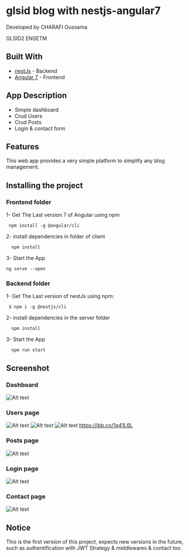 # glsid blog with nestjs-angular7

Developed by CHARAFI Oussama 

GLSID2
ENSETM

## Built With

* [nestJs](https://nestjs.com/) - Backend
* [Angular 7](https://angular.io/) - Frontend

## App Description
* Simple dashboard
* Crud Users
* Crud Posts
* Login & contact form


## Features
This web app provides a very simple platform to simplify any blog management.


## Installing the project

### Frontend folder

 1- Get The Last version 7 of Angular using npm
```
 npm install -g @angular/cli
```

  2- install dependencies in folder of client

```
  npm install
```
  3- Start the App 
  ```
  ng serve --open
```
 ### Backend folder
  1- Get The Last version of nestJs using npm:
```
 $ npm i -g @nestjs/cli
```

  2- install dependencies in the server folder

```
  npm install
```
  3- Start the App 
```
  npm run start
```
## Screenshot
### Dashboard
![Alt text](https://ibb.co/MZC9p4T)
### Users page
![Alt text](https://ibb.co/Y0GY5ck)
![Alt text](https://ibb.co/v1YQJM1)
![Alt text](https://ibb.co/xmrBTTdk)
https://ibb.co/1q41L6L
### Posts page
![Alt text](https://ibb.co/rf7WXBs)
### Login page
![Alt text](https://ibb.co/MZC9p4T)
### Contact page
![Alt text](https://ibb.co/xDx2GXW)


## Notice
This is the first version of this project, expects new versions in the future, such as authentification with JWT Strategy & middlewares & contact too. 
